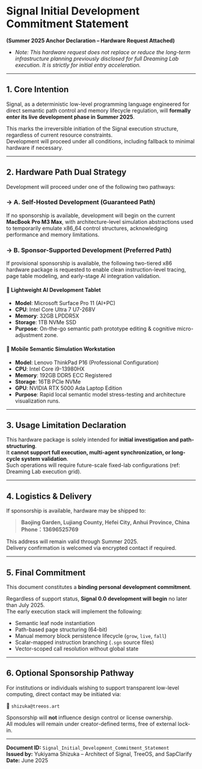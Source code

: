 # Signal Initial Development Commitment Statement  
**(Summer 2025 Anchor Declaration – Hardware Request Attached)**

- *Note: This hardware request does not replace or reduce the long-term infrastructure planning previously disclosed for full Dreaming Lab execution. It is strictly for initial entry acceleration.*

---

## 1. Core Intention

Signal, as a deterministic low-level programming language engineered for direct semantic path control and memory lifecycle regulation, will **formally enter its live development phase in Summer 2025**.

This marks the irreversible initiation of the Signal execution structure, regardless of current resource constraints.  
Development will proceed under all conditions, including fallback to minimal hardware if necessary.

---

## 2. Hardware Path Dual Strategy

Development will proceed under one of the following two pathways:

### → A. Self-Hosted Development (Guaranteed Path)  
If no sponsorship is available, development will begin on the current **MacBook Pro M3 Max**, with architecture-level simulation abstractions used to temporarily emulate x86_64 control structures, acknowledging performance and memory limitations.

### → B. Sponsor-Supported Development (Preferred Path)  
If provisional sponsorship is available, the following two-tiered x86 hardware package is requested to enable clean instruction-level tracing, page table modeling, and early-stage AI integration validation.

#### 🔹 Lightweight AI Development Tablet  
- **Model**: Microsoft Surface Pro 11 (AI+PC)  
- **CPU**: Intel Core Ultra 7 U7-268V  
- **Memory**: 32GB LPDDR5X  
- **Storage**: 1TB NVMe SSD  
- **Purpose**: On-the-go semantic path prototype editing & cognitive micro-adjustment zone.

#### 🔹 Mobile Semantic Simulation Workstation  
- **Model**: Lenovo ThinkPad P16 (Professional Configuration)  
- **CPU**: Intel Core i9-13980HX  
- **Memory**: 192GB DDR5 ECC Registered  
- **Storage**: 16TB PCIe NVMe  
- **GPU**: NVIDIA RTX 5000 Ada Laptop Edition  
- **Purpose**: Rapid local semantic model stress-testing and architecture visualization runs.

---

## 3. Usage Limitation Declaration

This hardware package is solely intended for **initial investigation and path-structuring**.  
It **cannot support full execution, multi-agent synchronization, or long-cycle system validation**.  
Such operations will require future-scale fixed-lab configurations (ref: Dreaming Lab execution grid).

---

## 4. Logistics & Delivery

If sponsorship is available, hardware may be shipped to:

> **Baojing Garden, Lujiang County, Hefei City, Anhui Province, China**  
> **Phone：13696525769**

This address will remain valid through Summer 2025.  
Delivery confirmation is welcomed via encrypted contact if required.

---

## 5. Final Commitment

This document constitutes a **binding personal development commitment**.

Regardless of support status, **Signal 0.0 development will begin** no later than July 2025.  
The early execution stack will implement the following:

- Semantic leaf node instantiation  
- Path-based page structuring (64-bit)  
- Manual memory block persistence lifecycle (`grow`, `live`, `fall`)  
- Scalar-mapped instruction branching (`.sgn` source files)  
- Vector-scoped call resolution without global state

---

## 6. Optional Sponsorship Pathway

For institutions or individuals wishing to support transparent low-level computing, direct contact may be initiated via:

📧 `shizuka@treeos.art`  

Sponsorship will **not** influence design control or license ownership.  
All modules will remain under creator-defined terms, free of external lock-in.

---

**Document ID:** `Signal_Initial_Development_Commitment_Statement`  
**Issued by:** Yukiyama Shizuka – Architect of Signal, TreeOS, and SapClarify  
**Date:** June 2025
